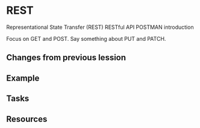 # REST

Representational State Transfer (REST)
RESTful API
POSTMAN introduction

Focus on GET and POST. Say something about PUT and PATCH.

## Changes from previous lession

## Example

## Tasks

## Resources
